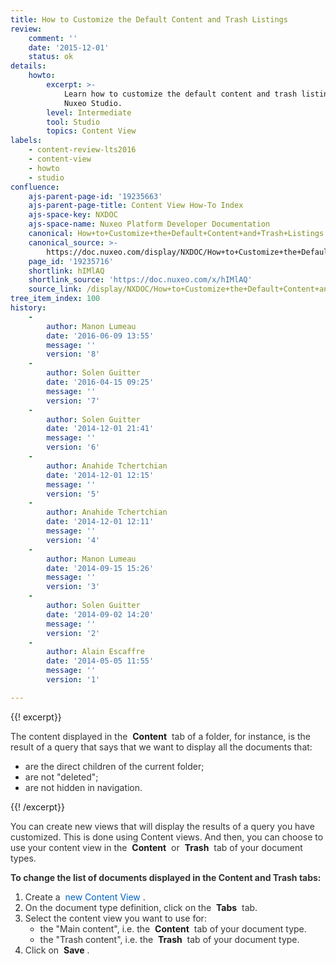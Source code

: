 ```yaml
---
title: How to Customize the Default Content and Trash Listings
review:
    comment: ''
    date: '2015-12-01'
    status: ok
details:
    howto:
        excerpt: >-
            Learn how to customize the default content and trash listings using
            Nuxeo Studio.
        level: Intermediate
        tool: Studio
        topics: Content View
labels:
    - content-review-lts2016
    - content-view
    - howto
    - studio
confluence:
    ajs-parent-page-id: '19235663'
    ajs-parent-page-title: Content View How-To Index
    ajs-space-key: NXDOC
    ajs-space-name: Nuxeo Platform Developer Documentation
    canonical: How+to+Customize+the+Default+Content+and+Trash+Listings
    canonical_source: >-
        https://doc.nuxeo.com/display/NXDOC/How+to+Customize+the+Default+Content+and+Trash+Listings
    page_id: '19235716'
    shortlink: hIMlAQ
    shortlink_source: 'https://doc.nuxeo.com/x/hIMlAQ'
    source_link: /display/NXDOC/How+to+Customize+the+Default+Content+and+Trash+Listings
tree_item_index: 100
history:
    -
        author: Manon Lumeau
        date: '2016-06-09 13:55'
        message: ''
        version: '8'
    -
        author: Solen Guitter
        date: '2016-04-15 09:25'
        message: ''
        version: '7'
    -
        author: Solen Guitter
        date: '2014-12-01 21:41'
        message: ''
        version: '6'
    -
        author: Anahide Tchertchian
        date: '2014-12-01 12:15'
        message: ''
        version: '5'
    -
        author: Anahide Tchertchian
        date: '2014-12-01 12:11'
        message: ''
        version: '4'
    -
        author: Manon Lumeau
        date: '2014-09-15 15:26'
        message: ''
        version: '3'
    -
        author: Solen Guitter
        date: '2014-09-02 14:20'
        message: ''
        version: '2'
    -
        author: Alain Escaffre
        date: '2014-05-05 11:55'
        message: ''
        version: '1'

---
```

{{! excerpt}}

<span style="color: rgb(50,51,51);">The content displayed in the&nbsp;</span> **Content** <span style="color: rgb(50,51,51);">&nbsp;tab of a folder, for instance, is the result of a query that says that we want to display all the documents that:</span>

*   <span style="color: rgb(50,51,51);">are the direct children of the current folder;</span>
*   <span style="color: rgb(50,51,51);">are not "deleted";</span>
*   <span style="color: rgb(50,51,51);">are not hidden in navigation.</span>

{{! /excerpt}}

<span style="color: rgb(50,51,51);">You can create new views that will display the results of a query you have customized. This is done using Content views. And then, you can choose to use your content view in the&nbsp;</span> **Content** <span style="color: rgb(50,51,51);">&nbsp;or&nbsp;</span> **Trash** <span style="color: rgb(50,51,51);">&nbsp;tab of your document types.</span>

<span style="color: rgb(50,51,51);">**To change the list of documents displayed in the Content and Trash tabs:**</span>

1.  <span style="color: rgb(50,51,51);">Create a&nbsp;</span> <span style="color: rgb(0,99,198);">new Content View</span> <span style="color: rgb(50,51,51);">.</span>
2.  <span style="color: rgb(50,51,51);">On the document type definition, click on the&nbsp;</span> **Tabs** <span style="color: rgb(50,51,51);">&nbsp;tab.</span>
3.  <span style="color: rgb(50,51,51);">Select the content view you want to use for:</span>
    *   <span style="color: rgb(50,51,51);">the "Main content", i.e. the&nbsp;</span> **Content** <span style="color: rgb(50,51,51);">&nbsp;tab of your document type.</span>
    *   <span style="color: rgb(50,51,51);">the "Trash content", i.e. the&nbsp;</span> **Trash** <span style="color: rgb(50,51,51);">&nbsp;tab of your document type.</span>
4.  <span style="color: rgb(50,51,51);">Click on&nbsp;</span> **Save** <span style="color: rgb(50,51,51);">.</span>
